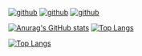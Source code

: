 <!--### Hi there 👋

<!--
**artmih24/artmih24** is a ✨ _special_ ✨ repository because its `README.md` (this file) appears on your GitHub profile.

Here are some ideas to get you started:

- 🔭 I’m currently working on ...
- 🌱 I’m currently learning ...
- 👯 I’m looking to collaborate on ...
- 🤔 I’m looking for help with ...
- 💬 Ask me about ...
- 📫 How to reach me: ...
- 😄 Pronouns: ...
- ⚡ Fun fact: ...
-->

[![github](https://img.shields.io/badge/GitHub-000000?style=for-the-badge&logo=GitHub&logoColor=white)](https://github.com/artmih24/)
[![github](https://img.shields.io/badge/Telegram-0099DD?style=for-the-badge&logo=Telegram&logoColor=white)](https://t.me/artmih24/)
[![github](https://img.shields.io/badge/VK-0033FF?style=for-the-badge&logo=VK&logoColor=white)](https://vk.com/artmih24/)

<!--[![github](https://img.shields.io/badge/Telegram_Channel-0099DD?style=for-the-badge&logo=Telegram&logoColor=white)](https://t.me/artmih24channel/)-->
<!--[![github](https://img.shields.io/badge/Instagram-BB00FF?style=for-the-badge&logo=Instagram&logoColor=white)](https://instagram.com/artmih24/)-->

[![Anurag's GitHub stats](https://github-readme-stats.vercel.app/api?username=artmih24)](https://github.com/anuraghazra/github-readme-stats)
[![Top Langs](https://github-readme-stats.vercel.app/api/top-langs/?username=artmih24&layout=compact&langs_count=24)](https://github.com/anuraghazra/github-readme-stats)

[![Top Langs](https://github-readme-stats.vercel.app/api/top-langs/?username=artmih24&langs_count=24)](https://github.com/anuraghazra/github-readme-stats)


